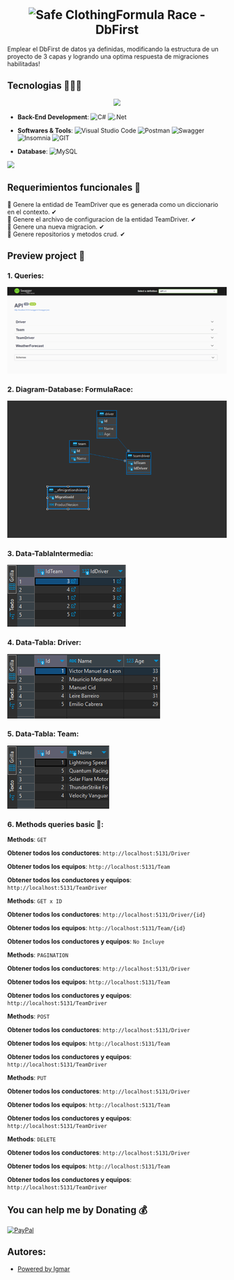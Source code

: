 <h1 align="center"><img width="32" height="32" src="https://img.icons8.com/fluency/38/database--v1.png" alt="Safe Clothing"/><b>Formula Race - DbFirst</b></h1>

<p>Emplear el DbFirst de datos ya definidas, modificando la estructura de un proyecto de 3 capas y logrando una optima respuesta de migraciones habilitadas!</p>

## Tecnologias 🧑🏻‍💻
<p align="center">
<img src="https://user-images.githubusercontent.com/73097560/115834477-dbab4500-a447-11eb-908a-139a6edaec5c.gif"><br>

- **Back-End Development**: 
  ![C#](https://img.shields.io/badge/c%23-%23239120.svg?style=flat&logo=c-sharp&logoColor=white) 
  ![.Net](https://img.shields.io/badge/.NET-5C2D91?style=flat&logo=.net&logoColor=white) 

- **Softwares & Tools**: 
  ![Visual Studio Code](https://img.shields.io/badge/Visual%20Studio%20Code-0078d7.svg?style=flat&logo=visual-studio-code&logoColor=white) 
  ![Postman](https://img.shields.io/badge/Postman-FF6C37?style=flat&logo=postman&logoColor=white) 
  ![Swagger](https://img.shields.io/badge/-Swagger-%23Clojure?style=flat&logo=swagger&logoColor=white) 
  ![Insomnia](https://img.shields.io/badge/Insomnia-black?style=flat&logo=insomnia&logoColor=5849BE) 
  ![GIT](https://img.shields.io/badge/Git-fc6d26?style=flat&logo=git&logoColor=white)

- **Database**:
  ![MySQL](https://img.shields.io/badge/mysql-%2300f.svg?style=flat&logo=mysql&logoColor=white)

</p>

<img src="https://user-images.githubusercontent.com/73097560/115834477-dbab4500-a447-11eb-908a-139a6edaec5c.gif"><br>

## Requerimientos funcionales 👻<br>
🔰 Genere la entidad de TeamDriver que es generada como un diccionario en el contexto. ✔ <br>
🔰 Genere el archivo de configuracion de la entidad TeamDriver. ✔ <br>
🔰 Genere una nueva migracion. ✔ <br>
🔰 Genere repositorios y metodos crud. ✔ <br>

## Preview project 👣
### 1. Queries:
<img src="./assets/queries.png">

### 2. Diagram-Database: FormulaRace:
<img src="./assets/diagrama.png">

### 3. Data-TablaIntermedia:
<img src="./assets/tabla_intermedia.png">

### 4. Data-Tabla: Driver:
<img src="./assets/tabla_driver.png">

### 5. Data-Tabla: Team:
<img src="./assets/tabla_team.png">

### 6. Methods queries basic 🔄:
**Methods**: `GET`

**Obtener todos los conductores**: `http://localhost:5131/Driver`

**Obtener todos los equipos**: `http://localhost:5131/Team`

**Obtener todos los conductores y equipos**: `http://localhost:5131/TeamDriver`

**Methods**: `GET x ID`

**Obtener todos los conductores**: `http://localhost:5131/Driver/{id}`

**Obtener todos los equipos**: `http://localhost:5131/Team/{id}`

**Obtener todos los conductores y equipos**: `No Incluye`

**Methods**: `PAGINATION`

**Obtener todos los conductores**: `http://localhost:5131/Driver`

**Obtener todos los equipos**: `http://localhost:5131/Team`

**Obtener todos los conductores y equipos**: `http://localhost:5131/TeamDriver`

**Methods**: `POST`

**Obtener todos los conductores**: `http://localhost:5131/Driver`

**Obtener todos los equipos**: `http://localhost:5131/Team`

**Obtener todos los conductores y equipos**: `http://localhost:5131/TeamDriver`

**Methods**: `PUT`

**Obtener todos los conductores**: `http://localhost:5131/Driver`

**Obtener todos los equipos**: `http://localhost:5131/Team`

**Obtener todos los conductores y equipos**: `http://localhost:5131/TeamDriver`

**Methods**: `DELETE`

**Obtener todos los conductores**: `http://localhost:5131/Driver`

**Obtener todos los equipos**: `http://localhost:5131/Team`

**Obtener todos los conductores y equipos**: `http://localhost:5131/TeamDriver`


## You can help me by Donating 💰
  [![PayPal](https://img.shields.io/badge/PayPal-00457C?style=flat&logo=paypal&logoColor=white)](https://paypal.me/losadabolivar@gmail.com) 

## Autores:
- <a href="https://github.com/IgmarLozadaBolivar">Powered by Igmar</a><br>